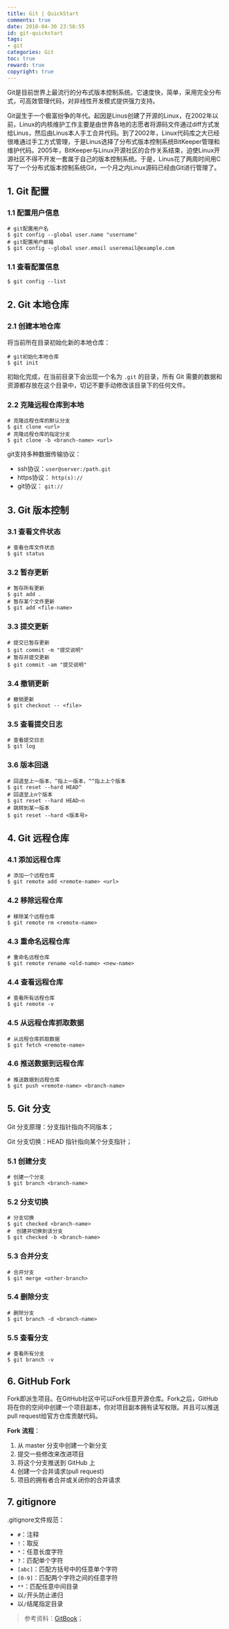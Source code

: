 ```yaml
---
title: Git | QuickStart
comments: true
date: 2018-04-30 23:56:55
id: git-quickstart
tags: 
- git
categories: Git
toc: true
reward: true
copyright: true
---
```


<!--# Git QuickStart-->

Git是目前世界上最流行的分布式版本控制系统。它速度快，简单，采用完全分布式，可高效管理代码，对非线性开发模式提供强力支持。

<!--more-->

Git诞生于一个极富纷争的年代。起因是Linus创建了开源的Linux，在2002年以前，Linux的内核维护工作主要是由世界各地的志愿者将源码文件通过diff方式发给Linus，然后由Linus本人手工合并代码。到了2002年，Linux代码库之大已经很难通过手工方式管理，于是Linus选择了分布式版本控制系统BitKeeper管理和维护代码。2005年，BitKeeper与Linux开源社区的合作关系结束，迫使Linux开源社区不得不开发一套属于自己的版本控制系统。于是，Linus花了两周时间用C写了一个分布式版本控制系统Git，一个月之内Linux源码已经由Git进行管理了。

## 1. Git 配置

### 1.1 配置用户信息

```shell
# git配置用户名
$ git config --global user.name "username"
# git配置用户邮箱
$ git config --global user.email useremail@example.com
```

### 1.1 查看配置信息

```shell
$ git config --list
```

## 2. Git 本地仓库

### 2.1 创建本地仓库

将当前所在目录初始化新的本地仓库：

```shell
# git初始化本地仓库
$ git init
```

初始化完成，在当前目录下会出现一个名为 `.git` 的目录，所有 Git 需要的数据和资源都存放在这个目录中，切记不要手动修改该目录下的任何文件。

### 2.2 克隆远程仓库到本地

```shell
# 克隆远程仓库的默认分支
$ git clone <url>
# 克隆远程仓库的指定分支
$ git clone -b <branch-name> <url>
```

git支持多种数据传输协议：

- ssh协议：`user@server:/path.git`
- https协议： `http(s)://` 
- git协议： `git://` 

## 3. Git 版本控制

### 3.1 查看文件状态

```shell
# 查看仓库文件状态
$ git status
```

### 3.2 暂存更新

```shell
# 暂存所有更新
$ git add .
# 暂存某个文件更新
$ git add <file-name>
```

### 3.3 提交更新

```shell
# 提交已暂存更新
$ git commit -m "提交说明"
# 暂存并提交更新
$ git commit -am "提交说明"
```

### 3.4 撤销更新

```shell
# 撤销更新
$ git checkout -- <file>
```

### 3.5 查看提交日志

```shell
# 查看提交日志
$ git log
```

### 3.6 版本回退

```shell
# 回退至上一版本，^指上一版本，^^指上上个版本
$ git reset --hard HEAD^
# 回退至上n个版本
$ git reset --hard HEAD~n
# 跳转到某一版本
$ git reset --hard <版本号>
```

## 4. Git 远程仓库

### 4.1 添加远程仓库

```shell
# 添加一个远程仓库
$ git remote add <remote-name> <url>
```

### 4.2 移除远程仓库

```shell
# 移除某个远程仓库
$ git remote rm <remote-name>
```

### 4.3 重命名远程仓库

```shell
# 重命名远程仓库
$ git remote rename <old-name> <new-name>
```

### 4.4 查看远程仓库

```shell
# 查看所有远程仓库
$ git remote -v
```

### 4.5 从远程仓库抓取数据

```shell
# 从远程仓库抓取数据
$ git fetch <remote-name>
```

### 4.6 推送数据到远程仓库

```shell
# 推送数据到远程仓库
$ git push <remote-name> <branch-name>
```

## 5. Git 分支

Git 分支原理：分支指针指向不同版本；

Git 分支切换：HEAD 指针指向某个分支指针；

### 5.1 创建分支

```shell
# 创建一个分支
$ git branch <branch-name>
```

### 5.2 分支切换

```shell
# 分支切换
$ git checked <branch-name>
#  创建并切换到该分支
$ git checked -b <branch-name>
```

### 5.3 合并分支

```shell
# 合并分支
$ git merge <other-branch>
```

### 5.4 删除分支

```shell
# 删除分支
$ git branch -d <branch-name>
```

### 5.5 查看分支

```shell
# 查看所有分支
$ git branch -v
```

## 6. GitHub Fork

Fork即派生项目。在GitHub社区中可以Fork任意开源仓库。Fork之后，GitHub 将在你的空间中创建一个项目副本，你对项目副本拥有读写权限。并且可以推送pull request给官方仓库贡献代码。

**Fork 流程**：

1. 从 master 分支中创建一个新分支
2. 提交一些修改来改进项目
3. 将这个分支推送到 GitHub 上
4. 创建一个合并请求(pull request)
5. 项目的拥有者合并或关闭你的合并请求

## 7. gitignore

.gitignore文件规范：

- `#`：注释
- `!`：取反
- `*`：任意长度字符
- `?`：匹配单个字符
- `[abc]`：匹配方括号中的任意单个字符
- `[0-9]`：匹配两个字符之间的任意字符
- `**`：匹配任意中间目录
- 以`/`开头防止递归
- 以`/`结尾指定目录



> 参考资料：[GitBook](https://git-scm.com/book/zh/v2/%E8%B5%B7%E6%AD%A5-%E5%85%B3%E4%BA%8E%E7%89%88%E6%9C%AC%E6%8E%A7%E5%88%B6)；
>


